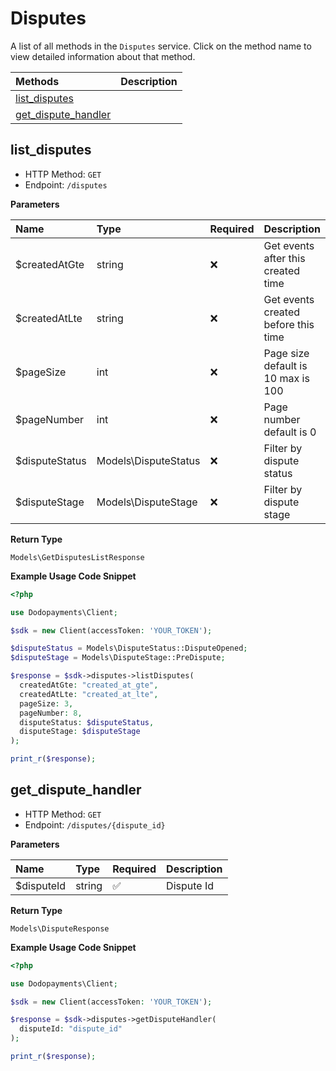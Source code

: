 # Disputes

A list of all methods in the `Disputes` service. Click on the method name to view detailed information about that method.

| Methods | Description |
| :------ | :---------- |
|[list_disputes](#list_disputes)|  |
|[get_dispute_handler](#get_dispute_handler)|  |

## list_disputes


- HTTP Method: `GET`
- Endpoint: `/disputes`

**Parameters**

| Name    | Type| Required | Description |
| :-------- | :----------| :----------| :----------|
| $createdAtGte | string | ❌ | Get events after this created time |
| $createdAtLte | string | ❌ | Get events created before this time |
| $pageSize | int | ❌ | Page size default is 10 max is 100 |
| $pageNumber | int | ❌ | Page number default is 0 |
| $disputeStatus | Models\DisputeStatus | ❌ | Filter by dispute status |
| $disputeStage | Models\DisputeStage | ❌ | Filter by dispute stage |

**Return Type**

`Models\GetDisputesListResponse`

**Example Usage Code Snippet**
```php
<?php

use Dodopayments\Client;

$sdk = new Client(accessToken: 'YOUR_TOKEN');

$disputeStatus = Models\DisputeStatus::DisputeOpened;
$disputeStage = Models\DisputeStage::PreDispute;

$response = $sdk->disputes->listDisputes(
  createdAtGte: "created_at_gte",
  createdAtLte: "created_at_lte",
  pageSize: 3,
  pageNumber: 8,
  disputeStatus: $disputeStatus,
  disputeStage: $disputeStage
);

print_r($response);
```

## get_dispute_handler


- HTTP Method: `GET`
- Endpoint: `/disputes/{dispute_id}`

**Parameters**

| Name    | Type| Required | Description |
| :-------- | :----------| :----------| :----------|
| $disputeId | string | ✅ | Dispute Id |

**Return Type**

`Models\DisputeResponse`

**Example Usage Code Snippet**
```php
<?php

use Dodopayments\Client;

$sdk = new Client(accessToken: 'YOUR_TOKEN');

$response = $sdk->disputes->getDisputeHandler(
  disputeId: "dispute_id"
);

print_r($response);
```




<!-- This file was generated by liblab | https://liblab.com/ -->